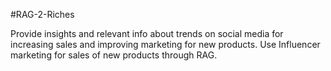 #RAG-2-Riches

Provide insights and relevant info about trends on social media for increasing sales and improving marketing for new products. Use Influencer marketing for sales of new products through RAG.

